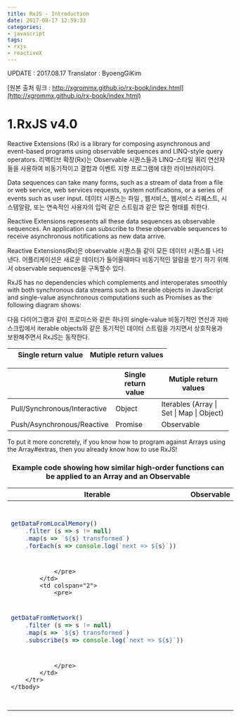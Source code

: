 ```yaml
---
title: RxJS - Introduction
date: 2017-08-17 12:59:33
categories: 
- javascript
tags: 
- rxjs
- reactiveX
---
```


UPDATE     : 2017.08.17
Translator : ByoengGiKim

[원본 출처 링크 : http://xgrommx.github.io/rx-book/index.html](http://xgrommx.github.io/rx-book/index.html)


# 1.RxJS v4.0

Reactive Extensions (Rx) is a library for composing asynchronous and event-based programs using observable sequences and LINQ-style query operators.
리액티브 확장(Rx)는 Observable 시퀀스들과 LINQ-스타일 쿼리 연산자들을 사용하여 비동기적이고 결합과 이벤트 지향 프로그램에 대한 라이브러리이다.

Data sequences can take many forms, such as a stream of data from a file or web service, web services requests, system notifications, or a series of events such as user input.
데이터 시퀀스는 파일 , 웹서비스, 웹서비스 리퀘스트, 시스템알람, 또는 연속적인 사용자의 입력 같은 스트림과 같은 많은 형태를 취한다.

Reactive Extensions represents all these data sequences as observable sequences. An application can subscribe to these observable sequences to receive asynchronous notifications as new data arrive.

Reactive Extensions(Rx)은 observable 시퀀스들 같이 모든 데이터 시퀀스를 나타낸다. 어플리케이션은 새로운 데이터가 들어올때마다 비동기적인 알람을 받기 하기 위해서
observable sequences을 구독할수 있다.

RxJS has no dependencies which complements and interoperates smoothly with both synchronous data streams such as iterable objects in JavaScript and single-value asynchronous computations such as Promises as the following diagram shows:

다음 다이어그램과 같이 프로미스와 같은 하나의 single-value 비동기적인 연산과 자바스크립에서 iterable objects와 같은 동기적인 데이터 스트림을 가지면서 상호작용과 보완해주면서 RxJS는 동작한다. 




|                                  | Single return value | Mutiple return values |
| -------------------------------- |:--------------------------------:| ----------------------------------:|


<center>
<table style="display: table">
    <thead>
        <tr>
            <th></th>
            <th>Single return value</th>
            <th>Mutiple return values</th>
        </tr>
    </thead>
    <tbody>
        <tr>
          <td>Pull/Synchronous/Interactive</td>
          <td>Object</td>
          <td>Iterables (Array | Set | Map | Object)</td>
        </tr>
        <tr>
          <td>Push/Asynchronous/Reactive</td>
          <td>Promise</td>
          <td>Observable</td>
        </tr>
    </tbody>
</table>
</center>

To put it more concretely, if you know how to program against Arrays using the Array#extras, then you already know how to use RxJS!

<center>
<h3>Example code showing how similar high-order functions can be applied to an Array and an Observable</h3>

<table style="display: table">
    <thead>
        <tr>
            <th style="text-align:center;" colspan="2">Iterable</th>
            <th style="text-align:center;" colspan="2">Observable</th>
        </tr>
    </thead>
    <tbody>
        <tr>
            <td colspan="2">
                <pre>

```javascript
getDataFromLocalMemory()
    .filter (s => s != null)
    .map(s => `${s} transformed`)
    .forEach(s => console.log(`next => ${s}`))
```
                </pre>
            </td>
            <td colspan="2">
                <pre>
```javascript
getDataFromNetwork()
    .filter (s => s != null)
    .map(s => `${s} transformed`)
    .subscribe(s => console.log(`next => ${s}`))
```
                </pre>
            </td>
        </tr>
    </tbody>
</table>
</center>

